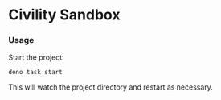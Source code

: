 # Civility Sandbox

### Usage

Start the project:

```
deno task start
```

This will watch the project directory and restart as necessary.
